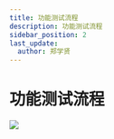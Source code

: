 ```yaml
---
title: 功能测试流程
description: 功能测试流程
sidebar_position: 2
last_update:
  author: 郑学贤
---
```


# 功能测试流程

![](@site/static/img/test_img/2022-07-19-11-40-58.png)
